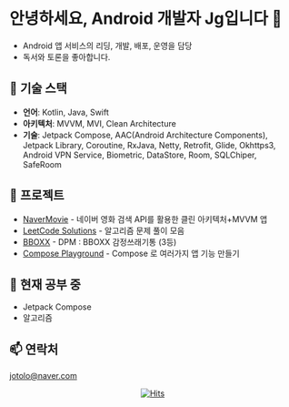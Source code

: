 # 안녕하세요, Android 개발자 Jg입니다 👋
- Android  앱 서비스의 리딩, 개발, 배포, 운영을 담당
- 독서와 토론을 좋아합니다.

## 🔧 기술 스택
- **언어**: Kotlin, Java, Swift
- **아키텍처**: MVVM, MVI, Clean Architecture
- **기술**: Jetpack Compose, AAC(Android Architecture Components), Jetpack Library, Coroutine, RxJava, Netty, Retrofit, Glide, Okhttps3, Android VPN Service, Biometric, DataStore, Room, SQLChiper, SafeRoom

## 🚀 프로젝트
- [NaverMovie](https://github.com/camai/NaverMovie) - 네이버 영화 검색 API를 활용한 클린 아키텍처+MVVM 앱
- [LeetCode Solutions](https://github.com/camai/LeetCode) - 알고리즘 문제 풀이 모음
- [BBOXX](https://github.com/depromeet/BBOXX-AOS) - DPM : BBOXX 감정쓰래기통 (3등)
- [Compose Playground](https://github.com/camai/Compose-Playground) - Compose 로 여러가지 앱 기능 만들기

## 🌱 현재 공부 중
- Jetpack Compose
- 알고리즘

## 📫 연락처
jotolo@naver.com


  <div align=center>
	
  [![Hits](https://hits.seeyoufarm.com/api/count/incr/badge.svg?url=https%3A%2F%2Fgithub.com%2Fzzsza)](https://hits.seeyoufarm.com) 
	
  </div>


